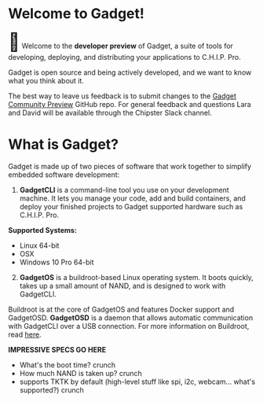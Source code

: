 # Welcome to Gadget!

<span style="font-size: 36px">&#128226;</span> Welcome to the **developer preview** of Gadget, a suite of tools for developing, deploying, and distributing your applications to C.H.I.P. Pro. 

<aside class="notice">
Gadget is open source and being actively developed, and we want to know what you think about it. </aside>

The best way to leave us feedback is to submit changes to the [Gadget Community Preview](https://github.com/NextThingCo/gadget-community-preview) GitHub repo. For general feedback and questions Lara and David will be available through the Chipster Slack channel.

# What is Gadget? 
Gadget is made up of two pieces of software that work together to simplify embedded software development:

1. **GadgetCLI** is a command-line tool you use on your development machine. It lets you manage your code, add and build containers, and deploy your finished projects to Gadget supported hardware such as C.H.I.P. Pro. 

**Supported Systems:**

* Linux 64-bit
* OSX 
* Windows 10 Pro 64-bit

2. **GadgetOS** is a buildroot-based Linux operating system. It boots quickly, takes up a small amount of NAND, and is designed to work with GadgetCLI.

Buildroot is at the core of GadgetOS and features Docker support and GadgetOSD. **GadgetOSD** is a daemon that allows automatic communication with GadgetCLI over a USB connection. For more information on Buildroot, read [here](https://buildroot.org/).

**IMPRESSIVE SPECS GO HERE**

* What's the boot time? crunch
* How much NAND is taken up? crunch
* supports TKTK by default (high-level stuff like spi, i2c, webcam... what's supported?) crunch






	




